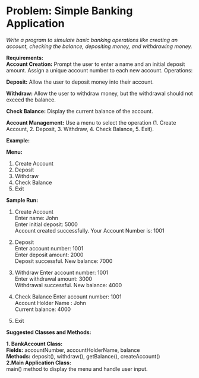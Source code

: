 # **Problem: Simple Banking Application**

_Write a program to simulate basic banking operations like creating an account, checking the balance, depositing money, and withdrawing money._

**Requirements:**\
**Account Creation:** Prompt the user to enter a name and an initial deposit amount.
Assign a unique account number to each new account.
Operations:

**Deposit:** Allow the user to deposit money into their account.

**Withdraw:** Allow the user to withdraw money, but the withdrawal should not exceed the balance.

**Check Balance:** Display the current balance of the account.

**Account Management:** Use a menu to select the operation (1. Create Account, 2. Deposit, 3. Withdraw, 4. Check Balance, 5. Exit).

**Example:**

**Menu:**
1. Create Account
2. Deposit
3. Withdraw
4. Check Balance
5. Exit


**Sample Run:**

1. Create Account \
   Enter name: John \
   Enter initial deposit: 5000\
   Account created successfully. Your Account Number is: 1001

2. Deposit\
   Enter account number: 1001\
   Enter deposit amount: 2000\
   Deposit successful. New balance: 7000

3. Withdraw
   Enter account number: 1001\
   Enter withdrawal amount: 3000\
   Withdrawal successful. New balance: 4000

4. Check Balance
   Enter account number: 1001\
   Account Holder Name : John\
   Current balance: 4000

5. Exit


**Suggested Classes and Methods:**

**1. BankAccount Class:**\
**Fields:** accountNumber, accountHolderName, balance\
**Methods:** deposit(), withdraw(), getBalance(), createAccount()\
**2.Main Application Class:** \
main() method to display the menu and handle user input.